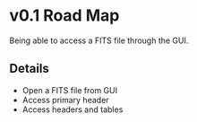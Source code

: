 # v0.1 Road Map

Being able to access a FITS file through the GUI.

## Details

 - Open a FITS file from GUI
 - Access primary header
 - Access headers and tables